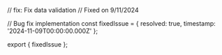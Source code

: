 // fix: Fix data validation
// Fixed on 9/11/2024

// Bug fix implementation
const fixedIssue = {
  resolved: true,
  timestamp: '2024-11-09T00:00:00.000Z'
};

export { fixedIssue };